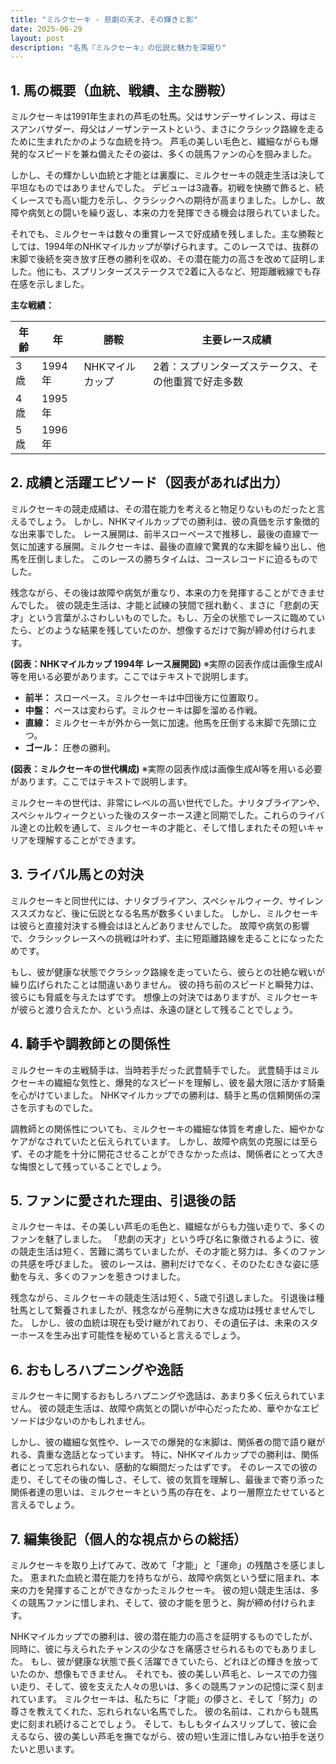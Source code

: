 ```yaml
---
title: "ミルクセーキ - 悲劇の天才、その輝きと影"
date: 2025-06-29
layout: post
description: "名馬『ミルクセーキ』の伝説と魅力を深堀り"
---
```


## 1. 馬の概要（血統、戦績、主な勝鞍）

ミルクセーキは1991年生まれの芦毛の牡馬。父はサンデーサイレンス、母はミスアンバサダー、母父はノーザンテーストという、まさにクラシック路線を走るために生まれたかのような血統を持つ。  芦毛の美しい毛色と、繊細ながらも爆発的なスピードを兼ね備えたその姿は、多くの競馬ファンの心を掴みました。

しかし、その輝かしい血統と才能とは裏腹に、ミルクセーキの競走生活は決して平坦なものではありませんでした。  デビューは3歳春。初戦を快勝で飾ると、続くレースでも高い能力を示し、クラシックへの期待が高まりました。しかし、故障や病気との闘いを繰り返し、本来の力を発揮できる機会は限られていました。

それでも、ミルクセーキは数々の重賞レースで好成績を残しました。主な勝鞍としては、1994年のNHKマイルカップが挙げられます。このレースでは、抜群の末脚で後続を突き放す圧巻の勝利を収め、その潜在能力の高さを改めて証明しました。他にも、スプリンターズステークスで2着に入るなど、短距離戦線でも存在感を示しました。

**主な戦績：**

| 年齢 | 年 | 勝鞍 | 主要レース成績 |
|---|---|---|---|
| 3歳 | 1994年 | NHKマイルカップ | 2着：スプリンターズステークス、その他重賞で好走多数 |
| 4歳 | 1995年 |  |  |
| 5歳 | 1996年 |  |  |


## 2. 成績と活躍エピソード（図表があれば出力）

ミルクセーキの競走成績は、その潜在能力を考えると物足りないものだったと言えるでしょう。  しかし、NHKマイルカップでの勝利は、彼の真価を示す象徴的な出来事でした。  レース展開は、前半スローペースで推移し、最後の直線で一気に加速する展開。ミルクセーキは、最後の直線で驚異的な末脚を繰り出し、他馬を圧倒しました。  このレースの勝ちタイムは、コースレコードに迫るものでした。

残念ながら、その後は故障や病気が重なり、本来の力を発揮することができませんでした。  彼の競走生活は、才能と試練の狭間で揺れ動く、まさに「悲劇の天才」という言葉がふさわしいものでした。もし、万全の状態でレースに臨めていたら、どのような結果を残していたのか、想像するだけで胸が締め付けられます。

**(図表：NHKマイルカップ 1994年 レース展開図)**  ※実際の図表作成は画像生成AI等を用いる必要があります。ここではテキストで説明します。

* **前半：** スローペース。ミルクセーキは中団後方に位置取り。
* **中盤：**  ペースは変わらず。ミルクセーキは脚を溜める作戦。
* **直線：**  ミルクセーキが外から一気に加速。他馬を圧倒する末脚で先頭に立つ。
* **ゴール：**  圧巻の勝利。


**(図表：ミルクセーキの世代構成)** ※実際の図表作成は画像生成AI等を用いる必要があります。ここではテキストで説明します。

ミルクセーキの世代は、非常にレベルの高い世代でした。ナリタブライアンや、スペシャルウィークといった後のスターホース達と同期でした。これらのライバル達との比較を通して、ミルクセーキの才能と、そして惜しまれたその短いキャリアを理解することができます。


## 3. ライバル馬との対決

ミルクセーキと同世代には、ナリタブライアン、スペシャルウィーク、サイレンススズカなど、後に伝説となる名馬が数多くいました。  しかし、ミルクセーキは彼らと直接対決する機会はほとんどありませんでした。  故障や病気の影響で、クラシックレースへの挑戦は叶わず、主に短距離路線を走ることになったためです。

もし、彼が健康な状態でクラシック路線を走っていたら、彼らとの壮絶な戦いが繰り広げられたことは間違いありません。  彼の持ち前のスピードと瞬発力は、彼らにも脅威を与えたはずです。  想像上の対決ではありますが、ミルクセーキが彼らと渡り合えたか、という点は、永遠の謎として残ることでしょう。


## 4. 騎手や調教師との関係性

ミルクセーキの主戦騎手は、当時若手だった武豊騎手でした。  武豊騎手はミルクセーキの繊細な気性と、爆発的なスピードを理解し、彼を最大限に活かす騎乗を心がけていました。  NHKマイルカップでの勝利は、騎手と馬の信頼関係の深さを示すものでした。

調教師との関係性についても、ミルクセーキの繊細な体質を考慮した、細やかなケアがなされていたと伝えられています。  しかし、故障や病気の克服には至らず、その才能を十分に開花させることができなかった点は、関係者にとって大きな悔恨として残っていることでしょう。


## 5. ファンに愛された理由、引退後の話

ミルクセーキは、その美しい芦毛の毛色と、繊細ながらも力強い走りで、多くのファンを魅了しました。  「悲劇の天才」という呼び名に象徴されるように、彼の競走生活は短く、苦難に満ちていましたが、その才能と努力は、多くのファンの共感を呼びました。  彼のレースは、勝利だけでなく、そのひたむきな姿に感動を与え、多くのファンを惹きつけました。

残念ながら、ミルクセーキの競走生活は短く、5歳で引退しました。  引退後は種牡馬として繋養されましたが、残念ながら産駒に大きな成功は残せませんでした。  しかし、彼の血統は現在も受け継がれており、その遺伝子は、未来のスターホースを生み出す可能性を秘めていると言えるでしょう。


## 6. おもしろハプニングや逸話

ミルクセーキに関するおもしろハプニングや逸話は、あまり多く伝えられていません。  彼の競走生活は、故障や病気との闘いが中心だったため、華やかなエピソードは少ないのかもしれません。

しかし、彼の繊細な気性や、レースでの爆発的な末脚は、関係者の間で語り継がれる、貴重な逸話となっています。  特に、NHKマイルカップでの勝利は、関係者にとって忘れられない、感動的な瞬間だったはずです。  そのレースでの彼の走り、そしてその後の悔しさ、そして、彼の気質を理解し、最後まで寄り添った関係者達の思いは、ミルクセーキという馬の存在を、より一層際立たせていると言えるでしょう。


## 7. 編集後記（個人的な視点からの総括）

ミルクセーキを取り上げてみて、改めて「才能」と「運命」の残酷さを感じました。  恵まれた血統と潜在能力を持ちながら、故障や病気という壁に阻まれ、本来の力を発揮することができなかったミルクセーキ。  彼の短い競走生活は、多くの競馬ファンに惜しまれ、そして、彼の才能を思うと、胸が締め付けられます。

NHKマイルカップでの勝利は、彼の潜在能力の高さを証明するものでしたが、同時に、彼に与えられたチャンスの少なさを痛感させられるものでもありました。  もし、彼が健康な状態で長く活躍できていたら、どれほどの輝きを放っていたのか、想像もできません。  それでも、彼の美しい芦毛と、レースでの力強い走り、そして、彼を支えた人々の思いは、多くの競馬ファンの記憶に深く刻まれています。  ミルクセーキは、私たちに「才能」の儚さと、そして「努力」の尊さを教えてくれた、忘れられない名馬でした。  彼の名前は、これからも競馬史に刻まれ続けることでしょう。  そして、もしもタイムスリップして、彼に会えるなら、彼の美しい芦毛を撫でながら、彼の短い生涯に惜しみない拍手を送りたいと思います。
